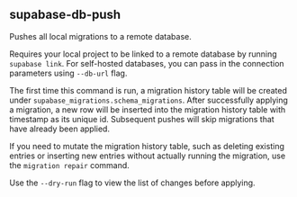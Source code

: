 ## supabase-db-push

Pushes all local migrations to a remote database.

Requires your local project to be linked to a remote database by running `supabase link`. For self-hosted databases, you can pass in the connection parameters using `--db-url` flag.

The first time this command is run, a migration history table will be created under `supabase_migrations.schema_migrations`. After successfully applying a migration, a new row will be inserted into the migration history table with timestamp as its unique id. Subsequent pushes will skip migrations that have already been applied.

If you need to mutate the migration history table, such as deleting existing entries or inserting new entries without actually running the migration, use the `migration repair` command.

Use the `--dry-run` flag to view the list of changes before applying.
